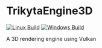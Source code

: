 # TrikytaEngine3D
[![Linux Build](https://github.com/Darhal/TrikytaEngine3D/actions/workflows/linux.yml/badge.svg)](https://github.com/Darhal/TrikytaEngine3D/actions/workflows/linux.yml)
[![Windows Build](https://github.com/Darhal/TrikytaEngine3D/actions/workflows/windows.yml/badge.svg)](https://github.com/Darhal/TrikytaEngine3D/actions/workflows/windows.yml)

A 3D rendering engine using Vulkan

